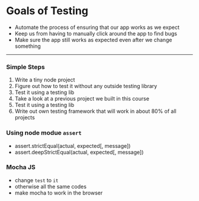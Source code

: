 # Goals of Testing

- Automate the process of ensuring that our app works as we expect
- Keep us from having to manually click around the app to find bugs
- Make sure the app still works as expected even after we change something

---

### Simple Steps

1.  Write a tiny node project
2.  Figure out how to test it without any outside testing library
3.  Test it using a testing lib
4.  Take a look at a previous project we built in this course
5.  Test it using a testing lib
6.  Write out own testing framework that will work in about 80% of all projects

### Using node modue `assert`

- assert.strictEqual(actual, expected[, message])
- assert.deepStrictEqual(actual, expected[, message])

### Mocha JS

- change `test` to `it`
- otherwise all the same codes
- make mocha to work in the browser
